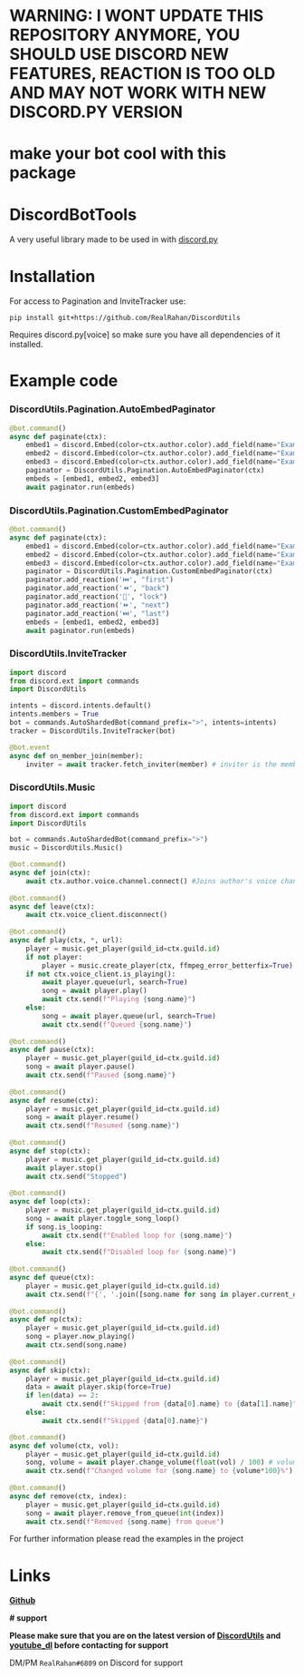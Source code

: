 # WARNING: I WONT UPDATE THIS REPOSITORY ANYMORE, YOU SHOULD USE DISCORD NEW FEATURES, REACTION IS TOO OLD AND MAY NOT WORK WITH NEW DISCORD.PY VERSION
# make your bot cool with this package

# DiscordBotTools
A very useful library made to be used in with [discord.py](https://pypi.org/project/discord.py/)

# Installation
For access to Pagination and InviteTracker use:
```
pip install git+https://github.com/RealRahan/DiscordUtils
```

Requires discord.py[voice] so make sure you have all dependencies of it installed.

# Example code

### DiscordUtils.Pagination.AutoEmbedPaginator
```python
@bot.command()
async def paginate(ctx):
    embed1 = discord.Embed(color=ctx.author.color).add_field(name="Example", value="Page 1")
    embed2 = discord.Embed(color=ctx.author.color).add_field(name="Example", value="Page 2")
    embed3 = discord.Embed(color=ctx.author.color).add_field(name="Example", value="Page 3")
    paginator = DiscordUtils.Pagination.AutoEmbedPaginator(ctx)
    embeds = [embed1, embed2, embed3]
    await paginator.run(embeds)
```

### DiscordUtils.Pagination.CustomEmbedPaginator
```python
@bot.command()
async def paginate(ctx):
    embed1 = discord.Embed(color=ctx.author.color).add_field(name="Example", value="Page 1")
    embed2 = discord.Embed(color=ctx.author.color).add_field(name="Example", value="Page 2")
    embed3 = discord.Embed(color=ctx.author.color).add_field(name="Example", value="Page 3")
    paginator = DiscordUtils.Pagination.CustomEmbedPaginator(ctx)
    paginator.add_reaction('⏮️', "first")
    paginator.add_reaction('⏪', "back")
    paginator.add_reaction('🔐', "lock")
    paginator.add_reaction('⏩', "next")
    paginator.add_reaction('⏭️', "last")
    embeds = [embed1, embed2, embed3]
    await paginator.run(embeds)
```

### DiscordUtils.InviteTracker
```python
import discord
from discord.ext import commands
import DiscordUtils

intents = discord.intents.default()
intents.members = True
bot = commands.AutoShardedBot(command_prefix=">", intents=intents)
tracker = DiscordUtils.InviteTracker(bot)

@bot.event
async def on_member_join(member):
    inviter = await tracker.fetch_inviter(member) # inviter is the member who invited
```

### DiscordUtils.Music
```python
import discord
from discord.ext import commands
import DiscordUtils

bot = commands.AutoShardedBot(command_prefix=">")
music = DiscordUtils.Music()

@bot.command()
async def join(ctx):
    await ctx.author.voice.channel.connect() #Joins author's voice channel
    
@bot.command()
async def leave(ctx):
    await ctx.voice_client.disconnect()
    
@bot.command()
async def play(ctx, *, url):
    player = music.get_player(guild_id=ctx.guild.id)
    if not player:
        player = music.create_player(ctx, ffmpeg_error_betterfix=True)
    if not ctx.voice_client.is_playing():
        await player.queue(url, search=True)
        song = await player.play()
        await ctx.send(f"Playing {song.name}")
    else:
        song = await player.queue(url, search=True)
        await ctx.send(f"Queued {song.name}")
        
@bot.command()
async def pause(ctx):
    player = music.get_player(guild_id=ctx.guild.id)
    song = await player.pause()
    await ctx.send(f"Paused {song.name}")
    
@bot.command()
async def resume(ctx):
    player = music.get_player(guild_id=ctx.guild.id)
    song = await player.resume()
    await ctx.send(f"Resumed {song.name}")
    
@bot.command()
async def stop(ctx):
    player = music.get_player(guild_id=ctx.guild.id)
    await player.stop()
    await ctx.send("Stopped")
    
@bot.command()
async def loop(ctx):
    player = music.get_player(guild_id=ctx.guild.id)
    song = await player.toggle_song_loop()
    if song.is_looping:
        await ctx.send(f"Enabled loop for {song.name}")
    else:
        await ctx.send(f"Disabled loop for {song.name}")
    
@bot.command()
async def queue(ctx):
    player = music.get_player(guild_id=ctx.guild.id)
    await ctx.send(f"{', '.join([song.name for song in player.current_queue()])}")
    
@bot.command()
async def np(ctx):
    player = music.get_player(guild_id=ctx.guild.id)
    song = player.now_playing()
    await ctx.send(song.name)
    
@bot.command()
async def skip(ctx):
    player = music.get_player(guild_id=ctx.guild.id)
    data = await player.skip(force=True)
    if len(data) == 2:
        await ctx.send(f"Skipped from {data[0].name} to {data[1].name}")
    else:
        await ctx.send(f"Skipped {data[0].name}")

@bot.command()
async def volume(ctx, vol):
    player = music.get_player(guild_id=ctx.guild.id)
    song, volume = await player.change_volume(float(vol) / 100) # volume should be a float between 0 to 1
    await ctx.send(f"Changed volume for {song.name} to {volume*100}%")
    
@bot.command()
async def remove(ctx, index):
    player = music.get_player(guild_id=ctx.guild.id)
    song = await player.remove_from_queue(int(index))
    await ctx.send(f"Removed {song.name} from queue")
```

For further information please read the examples in the project

# Links

**[Github](https://github.com/RealRahan)**

**# support**

**__Please make sure that you are on the latest version of [DiscordUtils](https://github.com/RealRahan/DiscordUtils) and [youtube_dl](https://pypi.org/project/youtube_dl) before contacting for support__**

DM/PM `RealRahan#6809` on Discord for support
